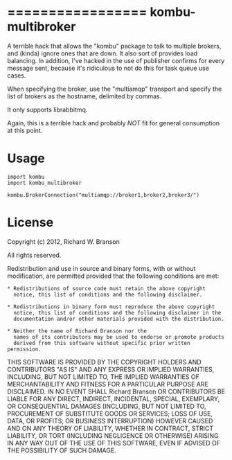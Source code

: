 =================
kombu-multibroker
=================

A terrible hack that allows the "kombu" package to talk to multiple brokers, and (kinda) ignore ones that are down. It also sort of provides load balancing. In addition, I've hacked in the use of publisher confirms for every message sent, because it's ridiculous to not do this for task queue use cases.

When specifying the broker, use the "multiamqp" transport and specify the list of brokers as the hostname, delimited by commas.

It only supports librabbitmq.

Again, this is a terrible hack and probably *NOT* fit for general consumption at this point.

Usage
=====

    import kombu
    import kombu_multibroker

    kombu.BrokerConnection("multiamqp://broker1,broker2,broker3/")

License
=======

Copyright (c) 2012, Richard W. Branson

All rights reserved.

Redistribution and use in source and binary forms, with or without
modification, are permitted provided that the following conditions are met:

    * Redistributions of source code must retain the above copyright
      notice, this list of conditions and the following disclaimer.

    * Redistributions in binary form must reproduce the above copyright
      notice, this list of conditions and the following disclaimer in the
      documentation and/or other materials provided with the distribution.

    * Neither the name of Richard Branson nor the
      names of its contributors may be used to endorse or promote products
      derived from this software without specific prior written permission.

THIS SOFTWARE IS PROVIDED BY THE COPYRIGHT HOLDERS AND CONTRIBUTORS "AS IS"
AND ANY EXPRESS OR IMPLIED WARRANTIES, INCLUDING, BUT NOT LIMITED TO,
THE IMPLIED WARRANTIES OF MERCHANTABILITY AND FITNESS FOR A PARTICULAR
PURPOSE ARE DISCLAIMED. IN NO EVENT SHALL Richard Branson OR CONTRIBUTORS
BE LIABLE FOR ANY DIRECT, INDIRECT, INCIDENTAL, SPECIAL, EXEMPLARY, OR
CONSEQUENTIAL DAMAGES (INCLUDING, BUT NOT LIMITED TO, PROCUREMENT OF
SUBSTITUTE GOODS OR SERVICES; LOSS OF USE, DATA, OR PROFITS; OR BUSINESS
INTERRUPTION) HOWEVER CAUSED AND ON ANY THEORY OF LIABILITY, WHETHER IN
CONTRACT, STRICT LIABILITY, OR TORT (INCLUDING NEGLIGENCE OR OTHERWISE)
ARISING IN ANY WAY OUT OF THE USE OF THIS SOFTWARE, EVEN IF ADVISED OF THE
POSSIBILITY OF SUCH DAMAGE.
